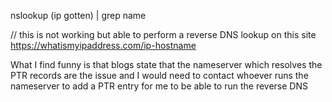 nslookup (ip gotten) | grep name

// this is not working but able to perform a reverse DNS lookup on this site
https://whatismyipaddress.com/ip-hostname

What I find funny is that blogs state that the nameserver which resolves the PTR records are the issue and I would need to contact whoever runs the nameserver to add a PTR entry for me to be able to run the reverse DNS
